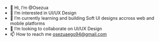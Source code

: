 - 👋 Hi, I’m @Osezua
- 👀 I’m interested in UI/UX Design 
- 🌱 I’m currently learning and building Soft UI designs accross web and mobile platforms
- 💞️ I’m looking to collaborate on UI/UX Design
- 📫 How to reach me osezuaego94@gmail.com

<!---
OseGreg/OseGreg is a ✨ special ✨ repository because its `README.md` (this file) appears on your GitHub profile.
You can click the Preview link to take a look at your changes.
--->
